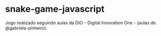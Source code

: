 # snake-game-javascript

Jogo realizado seguindo aulas da DIO - Digital Innovation One - (aulas de @gabriela-pinheiro).

